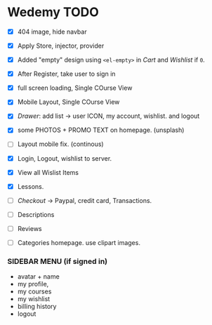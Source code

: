 # Wedemy TODO

- [x] 404 image, hide navbar
- [x] Apply Store, injector, provider
- [x] Added "empty" design using `<el-empty>` in _Cart_ and _Wishlist_ if `0`.
- [x] After Register, take user to sign in
- [x] full screen loading, Single COurse View
- [x] Mobile Layout, Single COurse View
- [x] _Drawer_:  add list -> user ICON, my account, wishlist. and logout
- [x] some PHOTOS + PROMO TEXT on homepage. (unsplash)
- [ ] Layout mobile fix. (continous)
- [x] Login, Logout, wishlist to server.
- [x] View all Wislist Items
- [x] Lessons.
- [ ] _Checkout_ -> Paypal, credit card, Transactions.
- [ ] Descriptions
- [ ] Reviews
- [ ] Categories homepage. use clipart images.


### SIDEBAR MENU (if signed in)
- avatar + name
- my profile,
- my courses
- my wishlist
- billing history
- logout
